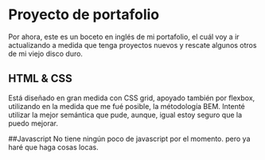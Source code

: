 # Proyecto de portafolio
Por ahora, este es un boceto en inglés de mi portafolio, el cuál voy a ir actualizando a medida que tenga proyectos nuevos y rescate algunos otros de mi viejo disco duro.

## HTML & CSS
Está diseñado en gran medida con CSS grid, apoyado también por flexbox, utilizando en la medida que me fué posible, la métodología BEM.
Intenté utilizar la mejor semántica que pude, aunque, igual estoy seguro que la puedo mejorar.

##Javascript
No tiene ningún poco de javascript por el momento. pero ya haré que haga cosas locas.
